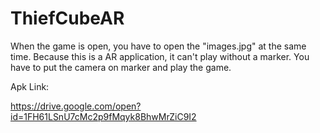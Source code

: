 # ThiefCubeAR

When the game is open, you have to open the "images.jpg" at the same time. Because this is a AR application, it can't play without a marker. You have to put the camera on marker and play the game.

Apk Link:

https://drive.google.com/open?id=1FH61LSnU7cMc2p9fMqyk8BhwMrZiC9I2
